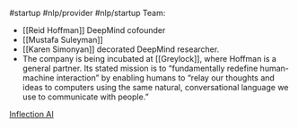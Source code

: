 #startup 
#nlp/provider
#nlp/startup 
Team: 
- [[Reid Hoffman]] DeepMind cofounder 
- [[Mustafa Suleyman]]
- [[Karen Simonyan]] decorated DeepMind researcher. 
- The company is being incubated at [[Greylock]], where Hoffman is a general partner. Its stated mission is to “fundamentally redefine human-machine interaction” by enabling humans to “relay our thoughts and ideas to computers using the same natural, conversational language we use to communicate with people.”

[Inflection AI](https://www.cnbc.com/2022/03/08/reid-hoffman-has-set-up-a-new-ai-company-with-deepminds-co-founder.html)


